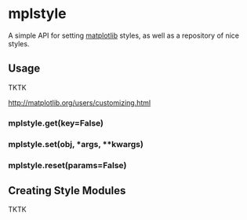 # mplstyle

A simple API for setting [matplotlib](http://matplotlib.org/) styles, as well as a repository of nice styles.

## Usage

TKTK

http://matplotlib.org/users/customizing.html

### mplstyle.get(key=False)

### mplstyle.set(obj, *args, **kwargs)

### mplstyle.reset(params=False)

## Creating Style Modules

TKTK
